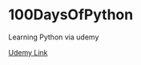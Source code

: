 # 100DaysOfPython
Learning Python via  udemy 


[Udemy Link](https://www.udemy.com/course/100-days-of-code/)

